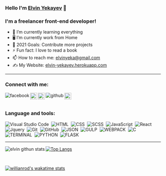 ### Hello I'm [Elvin Yekayev](https://elvin-yekayev.herokuapp.com/) 👋

### I'm a  freelancer front-end developer!

- 🌱 I’m currently learning everything
- 🖥️ I’m currently work from Home
- 🥅 2021 Goals: Contribute more projects
- ⚡ Fun fact: I love to read a book
- 📫 How to reach me: elvinyeka@gmail.com
- ✍️ My Website: [elvin-yekayev.herokuapp.com](https://elvin-yekayev.herokuapp.com/)

---

### Connect with me:

<!-- [<img align="left" alt="elvin-yekayev.herokuapp.com" width="22px"  src="img/Letter-E.png" />](https://elvin-yekayev.herokuapp.com/) -->
[<img align="left" alt="facebook" src="https://img.shields.io/badge/-Facebook-%2305122A?style=sosial&logo=Facebook" />](https://www.facebook.com/profile.php?id=100009894554730)
[<img align="left" alt="linkedin" height="22px" src="https://img.shields.io/badge/-LinkedIn-%2305122A?style=sosial&logo=Linkedin" />](https://www.linkedin.com/in/elvin-yekayev-772870168/) 
[<img align="left" alt="medium" height="22px" src="https://img.shields.io/badge/-Medium-%2305122A?style=sosial&logo=Medium" />](https://elvinyeka.medium.com/)
[<img align="left" alt="github"  src="https://img.shields.io/badge/-GitHub-%2305122A?style=sosial&logo=GitHub" />](https://github.com/elvinyeka)
[<img align="left" alt="codepen"  height="22px" src="https://img.shields.io/badge/-CodePen-%2305122A?style=sosial&logo=CodePen" />](https://codepen.io/ElvinYeka)

<br />
<br />

### Language and tools:

![Visual Studio Code](https://img.shields.io/badge/-Visual%20Studio%20Code-05122A?style=for-the-badge&logo=visual-studio-code&logoColor=007ACC)&nbsp;
![HTML](https://img.shields.io/badge/-HTML-05122A?style=for-the-badge&logo=HTML5)&nbsp;
![CSS](https://img.shields.io/badge/-CSS-05122A?style=for-the-badge&logo=CSS3)&nbsp;
![SCSS](https://img.shields.io/badge/-SCSS-05122A?style=for-the-badge&logo=SASS)&nbsp;
![JavaScript](https://img.shields.io/badge/-JavaScript-05122A?style=for-the-badge&logo=javascript)&nbsp;
![React](https://img.shields.io/badge/-React-05122A?style=for-the-badge&logo=react)&nbsp;
![Jquery](https://img.shields.io/badge/-Jquery-05122A?style=for-the-badge&logo=jquery)&nbsp;
![Git](https://img.shields.io/badge/-Git-05122A?style=for-the-badge&logo=git)&nbsp;
![GitHub](https://img.shields.io/badge/-GitHub-05122A?style=for-the-badge&logo=github)&nbsp;
![JSON](https://img.shields.io/badge/-json-05122A?style=for-the-badge&logo=JSON)&nbsp;
![GULP](https://img.shields.io/badge/-gulp-05122A?style=for-the-badge&logo=Gulp)&nbsp;
![WEBPACK](https://img.shields.io/badge/-webpack-05122A?style=for-the-badge&logo=WEBPACK)&nbsp;
![C](https://img.shields.io/badge/-C--language-%2305122A?style=for-the-badge&logo=C)&nbsp;
![TERMINAL](https://img.shields.io/badge/-teminal-%2305122A?style=for-the-badge&logo=Windows%20Terminal)&nbsp;
![PYTHON](https://img.shields.io/badge/-python-%2305122A?style=for-the-badge&logo=python)&nbsp;
![FLASK](https://img.shields.io/badge/-flask-%2305122A?style=for-the-badge&logo=flask)&nbsp;



---

<img align="left" alt="elvin githun stats" src="https://github-readme-stats.vercel.app/api?username=elvinyeka&show_icons=true&hide_border=true&theme=vue-dark">


<!-- Extra Pins -->
<!-- [![Readme Card](https://github-readme-stats.vercel.app/api/pin/?username=elvinyeka&repo=Covid-Homepage)](https://github.com/elvinyeka/Covid-Homepage) -->


[![Top Langs](https://github-readme-stats.vercel.app/api/top-langs/?username=elvinyeka&langs_count=10&layout=compact)](https://github.com/elvinyeka/elvinyeka)

<br />

[![willianrod's wakatime stats](https://github-readme-stats.vercel.app/api/wakatime?username=ElvinYeka&layout=compact)](https://github.com/elvinyeka/elvinyeka)





